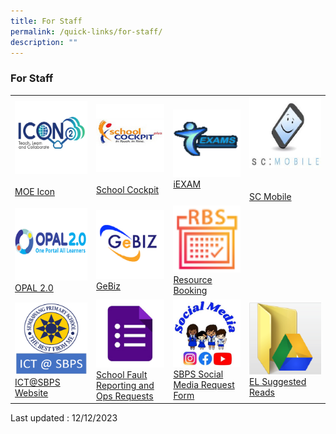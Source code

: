 ```yaml
---
title: For Staff
permalink: /quick-links/for-staff/
description: ""
---
```

### For Staff

|  	|  	|  	|  	|
|---|---|---|---|
| <a href="https://icon.moe.edu.sg/">![](/images/ICON_icon.png)</a><br><br>[MOE Icon](https://icon.moe.edu.sg/) 	| <a href="https://schoolcockpit.moe.gov.sg/">![](/images/School_Cockpit_Icon.png)</a><br><br>[School Cockpit](https://schoolcockpit.moe.gov.sg/) 	| <a href="https://iexams.moe.gov.sg/xe/login.do">![](/images/iExams_Icon.png)</a><br>[iEXAM](https://iexams.moe.gov.sg/xe/login.do)	|  <a href="https://scmobile.moe.edu.sg/login/"></a>![](/images/SC_moibile_Icon.png)<br><br><br>[SC Mobile](https://scmobile.moe.edu.sg/login)	|
|<a href="https://idm.opal2.moe.edu.sg/account/login?returnUrl=%2F">![](/images/Opal_2_Icon.png)</a> <br>[OPAL 2.0](https://idm.opal2.moe.edu.sg/account/login?returnUrl=%2F)  |<a href="http://intranet.gebiz.gov.sg/">![](/images/Gebiz_Icon.png)</a> <br>[GeBiz](https://www.gebiz.gov.sg/)	<!-- <a href="https://hrms.moe.gov.sg/"><img style="width:50%" src="/images/link29.png"></a><br>[HRMS](https://hrms.moe.gov.sg/) 	-->| 	<a href="https://rbs.avero-tech.com/login.html">![](/images/Resource_Booking_Icon.png)</a> <br>[Resource Booking](https://rbs.avero-tech.com/login.html)| <!--<a href="https://pacgov.agd.gov.sg/ipac/portal/jsp/login/index1.jsp"><img style="width:50%" src="/images/link31.png"></a><br>[PAC](https://pacgov.agd.gov.sg/ipac/portal/jsp/login/index1.jsp) 	-->|
|   <a href="https://go.gov.sg/sbpsict">![](/images/ICT_Website_Icon.png)</a><br>[ICT@SBPS Website](https://go.gov.sg/sbpsict) 	|<a href="https://go.gov.sg/sbpsict">![](/images/Google_Form_Icon.png)</a><br>[School Fault Reporting and Ops Requests](https://go.gov.sg/sbpsict) |<a href="http://go.gov.sg/sbpssocmed">![](/images/SBPS_Social_Media_Icon.png)</a><br>[SBPS Social Media Request Form](http://go.gov.sg/sbpssocmed) 	|  <a href="https://drive.google.com/drive/folders/1mI_8n7lDaFpjdKmaED60ZofKF4jhHlZ9">![](/images/Google_Folder_Icon.png)</a><br>[EL Suggested Reads](https://drive.google.com/drive/folders/1mI_8n7lDaFpjdKmaED60ZofKF4jhHlZ9)	| 	

Last updated : 12/12/2023